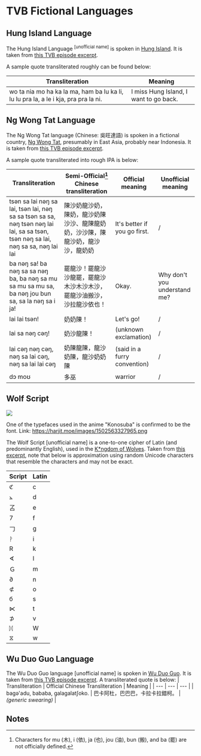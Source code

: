 # TVB Fictional Languages

## Hung Island Language

The Hung Island Language <sup>[unofficial name]</sup> is spoken in [Hung Island](/wiki/tvb_fictional_islands.md). It is taken from [this TVB episode excerpt](https://youtu.be/lvhvCThgemM).

A sample quote transliterated roughly can be found below:

| Transliteration | Meaning |
| --- | --- |
| wo ta nia mo ha ka la ma, ham ba lu ka li, lu lu pra la, a le i kja, pra pra la ni. | I miss Hung Island, I want to go back. |

## Ng Wong Tat Language

The Ng Wong Tat language (Chinese: 吳旺達語) is spoken in a fictional country, [Ng Wong Tat](/wiki/tvb_fictional_countries.md), presumably in East Asia, probably near Indonesia. It is taken from [this TVB episode excerpt](https://youtu.be/2cmKiv6FPnk).

A sample quote transliterated into rough IPA is below:

| Transliteration | Semi-Official[^1] Chinese transliteration | Official meaning | Unofficial meaning |
| --- | --- | --- | --- |
| tsən sa lai nəŋ sa lai, tsən lai, nəŋ sa sa tsən sa sa, nəŋ tsən nəŋ lai lai, sa sa tsən, tsən nəŋ sa lai, nəŋ sa sa, nəŋ lai lai | 陳沙奶龍沙奶，陳奶，龍沙奶陳沙沙、龍陳龍奶奶，沙沙陳，陳龍沙奶，龍沙沙，龍奶奶 | It's better if you go first. | / |
| ba nəŋ sa! ba nəŋ sa sa nəŋ ba, ba nəŋ sa mu sa mu sa mu sa, ba nəŋ jou bun sa, sa la nəŋ sa i ja! | 罷龍沙！罷龍沙沙龍罷，罷龍沙木沙木沙木沙，罷龍沙油搬沙，沙拉龍沙依也！ | Okay. | Why don't you understand me? |
| lai lai tsən! | 奶奶陳！ | Let's go! | / |
| lai sa nəŋ cəŋ! | 奶沙龍陳！ | (unknown exclamation) | / |
| lai cəŋ nəŋ cəŋ, nəŋ sa lai cəŋ, nəŋ sa lai lai cəŋ | 奶陳龍陳，龍沙奶陳，龍沙奶奶陳 | (said in a furry convention) | / |
| dɔ moʊ | 多巫 | warrior | / |

## Wolf Script

![ ](https://harjit.moe/images/1502563327965.png)

One of the typefaces used in the anime "Konosuba" is confirmed to be the font. Link: <https://harjit.moe/images/1502563327965.png>

The Wolf Script [unofficial name] is a one-to-one cipher of Latin (and predominantly English), used in the [K\*ngdom of Wolves](/wiki/tvb_fictional_countries.md). Taken from [this excerpt](https://youtu.be/LGxMK6PX0as), note that below is approximation using random Unicode characters that resemble the characters and may not be exact.

| Script | Latin |
| --- | --- |
| ℭ | c  |
| ⦛ | d   |
| 叾 | e    |
| 7 | f     |
| 𠃌 | g    |
| ᚹ | i   |
| R | k     |
| ∢ | l     |
| Ｇ | m     |
| ∂ | n     |
| ⊄ | o     |
| б | s     |
| ⋉ | t     |
| ⊅ | v     |
| ᛞ | W |
| ⧖ | w |

## Wu Duo Guo Language
The Wu Duo Guo language [unofficial name] is spoken in [Wu Duo Guo](/wiki/tvb_fictional_countries.md). It is taken from [this TVB episode excerpt](https://youtu.be/0nl4Co9it_k).
A transliterated quote is below:
| Transliteration | Official Chinese Transliteration | Meaning |
| --- | --- | --- |
| bagə'adu, bababa, galagalatʃoko. | 巴卡阿杜，巴巴巴，卡拉卡拉錯柯。 | *(generic swearing)* |

## Notes
[^1]: Characters for mu (木), i (依), ja (也), jou (油), bun (搬), and ba (罷) are not officially defined.
